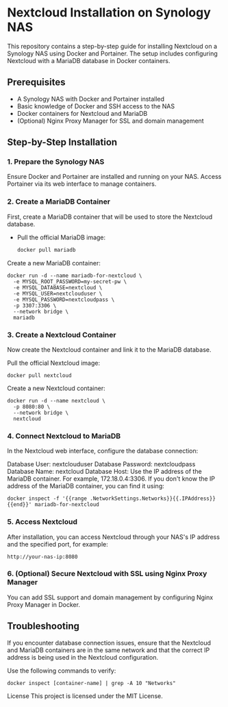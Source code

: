 # Nextcloud Installation on Synology NAS

This repository contains a step-by-step guide for installing Nextcloud on a Synology NAS using Docker and Portainer. The setup includes configuring Nextcloud with a MariaDB database in Docker containers.

## Prerequisites
- A Synology NAS with Docker and Portainer installed
- Basic knowledge of Docker and SSH access to the NAS
- Docker containers for Nextcloud and MariaDB
- (Optional) Nginx Proxy Manager for SSL and domain management

## Step-by-Step Installation

### 1. Prepare the Synology NAS
Ensure Docker and Portainer are installed and running on your NAS. Access Portainer via its web interface to manage containers.

### 2. Create a MariaDB Container
First, create a MariaDB container that will be used to store the Nextcloud database.

- Pull the official MariaDB image:
  ```bash
  docker pull mariadb

Create a new MariaDB container:

    docker run -d --name mariadb-for-nextcloud \
      -e MYSQL_ROOT_PASSWORD=my-secret-pw \
      -e MYSQL_DATABASE=nextcloud \
      -e MYSQL_USER=nextclouduser \
      -e MYSQL_PASSWORD=nextcloudpass \
      -p 3307:3306 \
      --network bridge \
      mariadb

### 3. Create a Nextcloud Container
Now create the Nextcloud container and link it to the MariaDB database.

Pull the official Nextcloud image:

    docker pull nextcloud

Create a new Nextcloud container:

    docker run -d --name nextcloud \
      -p 8080:80 \
      --network bridge \
      nextcloud

### 4. Connect Nextcloud to MariaDB
In the Nextcloud web interface, configure the database connection:

Database User: nextclouduser
Database Password: nextcloudpass
Database Name: nextcloud
Database Host: Use the IP address of the MariaDB container. For example, 172.18.0.4:3306.
If you don't know the IP address of the MariaDB container, you can find it using:

    docker inspect -f '{{range .NetworkSettings.Networks}}{{.IPAddress}}{{end}}' mariadb-for-nextcloud

### 5. Access Nextcloud
After installation, you can access Nextcloud through your NAS's IP address and the specified port, for example:

    http://your-nas-ip:8080

### 6. (Optional) Secure Nextcloud with SSL using Nginx Proxy Manager
You can add SSL support and domain management by configuring Nginx Proxy Manager in Docker.

## Troubleshooting
If you encounter database connection issues, ensure that the Nextcloud and MariaDB containers are in the same network and that the correct IP address is being used in the Nextcloud configuration.

Use the following commands to verify:

    docker inspect [container-name] | grep -A 10 "Networks"

License
This project is licensed under the MIT License.
